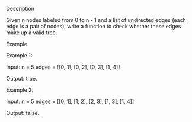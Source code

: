 Description

Given n nodes labeled from 0 to n - 1 and a list of undirected edges (each edge is a pair of nodes), write a function to check whether these edges make up a valid tree.

Example

Example 1:

Input: n = 5 edges = [[0, 1], [0, 2], [0, 3], [1, 4]]

Output: true.

Example 2:

Input: n = 5 edges = [[0, 1], [1, 2], [2, 3], [1, 3], [1, 4]]

Output: false.



